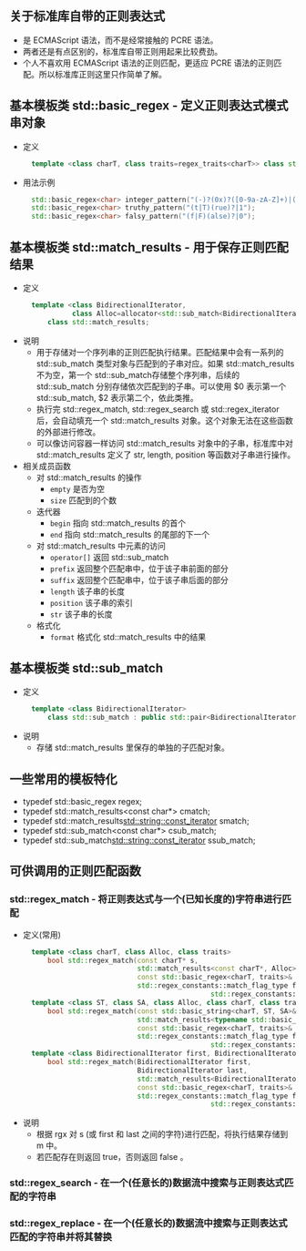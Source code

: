 
## 关于标准库自带的正则表达式

- 是 ECMAScript 语法，而不是经常接触的 PCRE 语法。
- 两者还是有点区别的，标准库自带正则用起来比较费劲。
- 个人不喜欢用 ECMAScript 语法的正则匹配，更适应 PCRE 语法的正则匹配。所以标准库正则这里只作简单了解。

## 基本模板类 std::basic_regex - 定义正则表达式模式串对象

- 定义
  ```c++
    template <class charT, class traits=regex_traits<charT>> class std::basic_regex;
  ```
- 用法示例
  ```c++
    std::basic_regex<char> integer_pattern("(-)?(0x)?([0-9a-zA-Z]+)|((0x)?0)");
    std::basic_regex<char> truthy_pattern("(t|T)(rue)?|1");
    std::basic_regex<char> falsy_pattern("(f|F)(alse)?|0");
  ```
## 基本模板类 std::match_results - 用于保存正则匹配结果
- 定义
  ```c++
    template <class BidirectionalIterator,
              class Alloc=allocator<std::sub_match<BidirectionalIterator>>>
        class std::match_results;
  ```
- 说明
    + 用于存储对一个序列串的正则匹配执行结果。匹配结果中会有一系列的 std::sub_match 类型对象与匹配到的子串对应。如果 std::match_results 不为空，第一个 std::sub_match存储整个序列串，后续的 std::sub_match 分别存储依次匹配到的子串。可以使用 $0 表示第一个 std::sub_match, $2 表示第二个，依此类推。
    + 执行完 std::regex_match, std::regex_search 或 std::regex_iterator 后，会自动填充一个 std::match_results 对象。这个对象无法在这些函数的外部进行修改。
    + 可以像访问容器一样访问 std::match_results 对象中的子串，标准库中对 std::match_results 定义了 str, length, position 等函数对子串进行操作。
- 相关成员函数
    + 对 std::match_results 的操作
        + `empty`   是否为空
        + `size`    匹配到的个数
    + 迭代器
        + `begin`   指向 std::match_results 的首个
        + `end`     指向 std::match_results 的尾部的下一个
    + 对 std::match_results 中元素的访问
        + `operator[]`  返回 std::sub_match
        + `prefix`      返回整个匹配串中，位于该子串前面的部分
        + `suffix`      返回整个匹配串中，位于该子串后面的部分
        + `length`      该子串的长度
        + `position`    该子串的索引
        + `str`         该子串的长度
    + 格式化
        + `format`      格式化 std::match_results 中的结果

## 基本模板类 std::sub_match
- 定义
  ```c++
    template <class BidirectionalIterator>
        class std::sub_match : public std::pair<BidirectionalIterator, BidirectionalIterator>;
  ```
- 说明
    + 存储 std::match_results 里保存的单独的子匹配对象。 

## 一些常用的模板特化
- typedef std::basic_regex<char>                          regex;
- typedef std::match_results<const char*>                 cmatch;
- typedef std::match_results<std::string::const_iterator> smatch;
- typedef std::sub_match<const char*>                     csub_match;
- typedef std::sub_match<std::string::const_iterator>     ssub_match;

## 可供调用的正则匹配函数

### std::regex_match - 将正则表达式与一个(已知长度的)字符串进行匹配
- 定义(常用)
  ```c++
    template <class charT, class Alloc, class traits>
        bool std::regex_match(const charT* s,
                              std::match_results<const charT*, Alloc>& m,
                              const std::basic_regex<charT, traits>& rgx,
                              std::regex_constants::match_flag_type flags = 
                                                std::regex_constants::match_default);
    template <class ST, class SA, class Alloc, class charT, class traits>
        bool std::regex_match(const std::basic_string<charT, ST, SA>& s,
                              std::match_results<typename std::basic_string<charT, ST, SA>::const_iterator, Alloc>& m,
                              const std::basic_regex<charT, traits>& rgx,
                              std::regex_constants::match_flag_type flags =
                                                std::regex_constants::match_default);
    template <class BidirectionalIterator first, BidirectionalIterator last>
        bool std::regex_match(BidirectionalIterator first,
                              BidirectionalIterator last,
                              std::match_results<BidirectionalIterator, Alloc>& m,
                              const std::basic_regex<charT, traits>& rgx,
                              std::regex_constants::match_flag_type flags = 
                                                std::regex_constants::match_default);
  ```
- 说明
    + 根据 rgx 对 s (或 first 和 last 之间的字符)进行匹配，将执行结果存储到 m 中。
    + 若匹配存在则返回 true，否则返回 false 。

### std::regex_search - 在一个(任意长的)数据流中搜索与正则表达式匹配的字符串


### std::regex_replace - 在一个(任意长的)数据流中搜索与正则表达式匹配的字符串并将其替换

